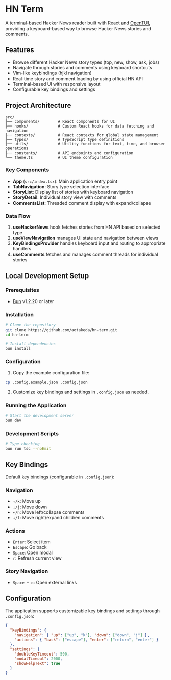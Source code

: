 # HN Term

A terminal-based Hacker News reader built with React and [OpenTUI](https://github.com/sst/opentui), providing a keyboard-based way to browse Hacker News stories and comments.

## Features

- Browse different Hacker News story types (top, new, show, ask, jobs)
- Navigate through stories and comments using keyboard shortcuts
- Vim-like keybindings (hjkl navigation)
- Real-time story and comment loading by using official HN API
- Terminal-based UI with responsive layout
- Configurable key bindings and settings

## Project Architecture

```
src/
├── components/        # React components for UI
├── hooks/             # Custom React hooks for data fetching and navigation
├── contexts/          # React contexts for global state management
├── types/             # TypeScript type definitions
├── utils/             # Utility functions for text, time, and browser operations
├── constants/         # API endpoints and configuration
└── theme.ts           # UI theme configuration
```

### Key Components

- **App** (`src/index.tsx`): Main application entry point
- **TabNavigation**: Story type selection interface
- **StoryList**: Display list of stories with keyboard navigation
- **StoryDetail**: Individual story view with comments
- **CommentsList**: Threaded comment display with expand/collapse

### Data Flow

1. **useHackerNews** hook fetches stories from HN API based on selected type
2. **useViewNavigation** manages UI state and navigation between views
3. **KeyBindingsProvider** handles keyboard input and routing to appropriate handlers
4. **useComments** fetches and manages comment threads for individual stories

## Local Development Setup

### Prerequisites

- [Bun](https://bun.sh/) v1.2.20 or later

### Installation

```bash
# Clone the repository
git clone https://github.com/aotakeda/hn-term.git
cd hn-term

# Install dependencies
bun install
```

### Configuration

1. Copy the example configuration file:
```bash
cp .config.example.json .config.json
```

2. Customize key bindings and settings in `.config.json` as needed.

### Running the Application

```bash
# Start the development server
bun dev
```

### Development Scripts

```bash
# Type checking
bun run tsc --noEmit
```

## Key Bindings

Default key bindings (configurable in `.config.json`):

### Navigation
- `↑/k`: Move up
- `↓/j`: Move down
- `←/h`: Move left/collapse comments
- `→/l`: Move right/expand children comments

### Actions
- `Enter`: Select item
- `Escape`: Go back
- `Space`: Open modal
- `r`: Refresh current view

### Story Navigation
- `Space + o`: Open external links

## Configuration

The application supports customizable key bindings and settings through `.config.json`:

```json
{
  "keyBindings": {
    "navigation": { "up": ["up", "k"], "down": ["down", "j"] },
    "actions": { "back": ["escape"], "enter": ["return", "enter"] }
  },
  "settings": {
    "doubleKeyTimeout": 500,
    "modalTimeout": 2000,
    "showHelpText": true
  }
}
```
